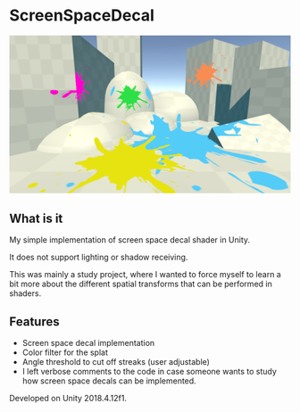# ScreenSpaceDecal

![Screen Space Decal](decal.png)

## What is it

My simple implementation of screen space decal shader in Unity.

It does not support lighting or shadow receiving.

This was mainly a study project, where I wanted to force myself to learn a bit more about the different spatial transforms that can be performed in shaders.

## Features

- Screen space decal implementation
- Color filter for the splat
- Angle threshold to cut off streaks (user adjustable)
- I left verbose comments to the code in case someone wants to study how screen space decals can be implemented.

Developed on Unity 2018.4.12f1.
